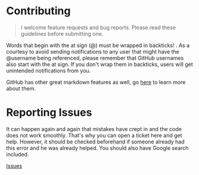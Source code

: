 # Contributing
> I welcome feature requests and bug reports. Please read these guidelines before submitting one.

Words that begin with the at sign (@) must be wrapped in backticks! . As a courtesy to avoid sending notifications to any user that might have the @username being referenced, please remember that GitHub usernames also start with the at sign. 
If you don't wrap them in backticks, users will get unintended notifications from you.

GitHub has other great markdown features as well, go [here](https://help.github.com/categories/writing-on-github/) to learn more about them.

# Reporting Issues

It can happen again and again that mistakes have crept in and the code does not work smoothly. That's why you can open a ticket here and get help. However, it should be checked beforehand if someone already had this error and he was already helped. 
You should also have Google search included.

[Issues](https://github.com/prod3v3loper/Grunt-Scaffold-Template/issues)
